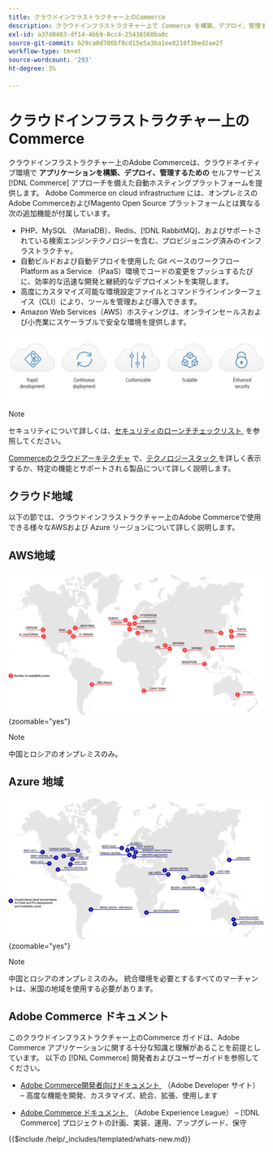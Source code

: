 ```yaml
---
title: クラウドインフラストラクチャー上のCommerce
description: クラウドインフラストラクチャー上で Commerce を構築、デプロイ、管理する方法を学びます。
exl-id: a37d0403-df14-4bb9-8cc4-25436560ba0c
source-git-commit: b29ca0d786bf8cd15e5a3ba1ee8218f3bed2ae2f
workflow-type: tm+mt
source-wordcount: '293'
ht-degree: 3%

---
```



# クラウドインフラストラクチャー上のCommerce

クラウドインフラストラクチャー上のAdobe Commerceは、クラウドネイティブ環境で **アプリケーションを構築、デプロイ、管理するための** セルフサービス [!DNL Commerce] アプローチを備えた自動ホスティングプラットフォームを提供します。 Adobe Commerce on cloud infrastructure には、オンプレミスのAdobe CommerceおよびMagento Open Source プラットフォームとは異なる次の追加機能が付属しています。

- PHP、MySQL （MariaDB）、Redis、[!DNL RabbitMQ]、およびサポートされている検索エンジンテクノロジーを含む、プロビジョニング済みのインフラストラクチャ。
- 自動ビルドおよび自動デプロイを使用した Git ベースのワークフロー Platform as a Service （PaaS）環境でコードの変更をプッシュするたびに、効率的な迅速な開発と継続的なデプロイメントを実現します。
- 高度にカスタマイズ可能な環境設定ファイルとコマンドラインインターフェイス（CLI）により、ツールを管理および導入できます。
- Amazon Web Services（AWS）ホスティングは、オンラインセールスおよび小売業にスケーラブルで安全な環境を提供します。

![&#x200B; クラウドのメリット &#x200B;](../assets/CloudBenefits.svg)

>[!NOTE]
>
>セキュリティについて詳しくは、[&#x200B; セキュリティのローンチチェックリスト &#x200B;](https://experienceleague.adobe.com/ja/docs/commerce-on-cloud/user-guide/launch/checklist#security-configuration) を参照してください。

[Commerceのクラウドアーキテクチャ &#x200B;](architecture/tech-stack.md) で、[&#x200B; テクノロジースタック &#x200B;](architecture/cloud-architecture.md) を詳しく表示するか、特定の機能とサポートされる製品について詳しく説明します。

<div id="recs-overview-body-1"></div>
<div id="recs-overview-body-2"></div>
<div id="recs-overview-body-3"></div>
<div id="recs-overview-body-4"></div>
<div id="recs-overview-body-5"></div>
<div id="recs-overview-body-6"></div>

## クラウド地域

以下の節では、クラウドインフラストラクチャー上のAdobe Commerceで使用できる様々なAWSおよび Azure リージョンについて詳しく説明します。

## AWS地域

![AWS地域を示す図 &#x200B;](../assets/aws-regions.svg){zoomable="yes"}

>[!NOTE]
>
> 中国とロシアのオンプレミスのみ。

## Azure 地域

![Azure の地域を示す図 &#x200B;](../assets/azure-regions.svg){zoomable="yes"}

>[!NOTE]
>
> 中国とロシアのオンプレミスのみ。 統合環境を必要とするすべてのマーチャントは、米国の地域を使用する必要があります。

## Adobe Commerce ドキュメント

このクラウドインフラストラクチャー上のCommerce ガイドは、Adobe Commerce アプリケーションに関する十分な知識と理解があることを前提としています。 以下の [!DNL Commerce] 開発者およびユーザーガイドを参照してください。

- [Adobe Commerce開発者向けドキュメント &#x200B;](https://developer.adobe.com/commerce/docs/) （Adobe Developer サイト） – 高度な機能を開発、カスタマイズ、統合、拡張、使用します

- [Adobe Commerce ドキュメント &#x200B;](https://experienceleague.adobe.com/docs/commerce.html?lang=ja) （Adobe Experience League） – [!DNL Commerce] プロジェクトの計画、実装、運用、アップグレード、保守

{{$include /help/_includes/templated/whats-new.md}}

<!-- Last updated from includes: 2025-09-30 14:59:39 -->
